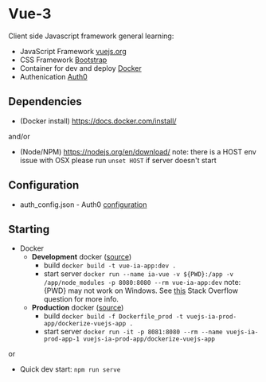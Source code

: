 # Vue-3
Client side Javascript framework general learning:

* JavaScript Framework [vuejs.org](https://vuejs.org)
* CSS Framework [Bootstrap](https://getbootstrap.com/)
* Container for dev and deploy [Docker](https://www.docker.com)
* Authenication [Auth0](https://auth0.com)

## Dependencies
* (Docker install) https://docs.docker.com/install/

and/or 

* (Node/NPM) https://nodejs.org/en/download/
note: there is a HOST env issue with OSX please run `unset HOST` if server doesn't start

## Configuration
* auth_config.json - Auth0 [configuration](https://auth0.com/docs/quickstart/spa/vuejs/01-login)

## Starting
* Docker
	* **Development** docker ([source](https://mherman.org/blog/dockerizing-a-vue-app/))
		* build `docker build -t vue-ia-app:dev .`
		* start server `docker run --name ia-vue -v ${PWD}:/app -v /app/node_modules -p 8080:8080 --rm vue-ia-app:dev` note: {PWD} may not work on Windows. See [this](https://stackoverflow.com/questions/41485217/mount-current-directory-as-a-volume-in-docker-on-windows-10) Stack Overflow question for more info.  
	* **Production** docker ([source](https://vuejs.org/v2/cookbook/dockerize-vuejs-app.html)) 
		* build `docker build -f Dockerfile_prod -t vuejs-ia-prod-app/dockerize-vuejs-app .`
		* start server `docker run -it -p 8081:8080 --rm --name vuejs-ia-prod-app-1 vuejs-ia-prod-app/dockerize-vuejs-app` 

or

* Quick dev start: `npm run serve`
